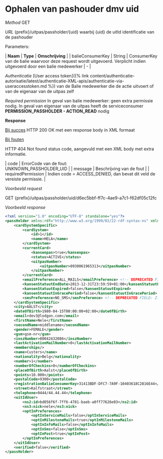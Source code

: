 ---
---

# Ophalen van pashouder dmv uid

_Method_
GET

_URL_
{prefix}/uitpas/passholder/{uid}
waarbij {uid} de uitId identificatie van de pashouder

Parameters:

| **Naam** | **Type** | **Omschrijving** |
| balieConsumerKey | String | ConsumerKey van de balie waarvoor deze request wordt uitgevoerd. Verplicht indien uitgevoerd door een balie medewerker | - |

_Authenticatie_
[User access token]({% link content/authenticatie-autorisatie/latest/authenticatie-XML-apis/authenticatie-via-useraccesstoken.md %}) van de Balie medewerker die de actie uitvoert of van de eigenaar van de uitpas zelf

_Required permission_
In geval van balie medewerker: geen extra permissie nodig.
In geval van eigenaar van de uitpas heeft de serviceconsumer **PERMISSION_PASSHOLDER - ACTION_READ** nodig

**Response**

<u>Bij succes</u>
HTTP 200 OK met een response body in XML formaat

<u>Bij fouten</u>

HTTP 404 Not found status code, aangevuld met een XML body met extra informatie.

| code | ErrorCode van de fout:<br>UNKNOWN_PASSHOLDER_UID |
| message | Beschrijving van de fout |
| requiredPermission | Indien code = ACCESS_DENIED, dan bevat dit veld de vereiste permissie. |

_Voorbeeld request_

GET {prefix}/uitpas/passholder/uid/d6ec5bbf-ff7c-4ae9-a7c1-f62df05c12fc

_Voorbeeld response_


~~~xml
<?xml version="1.0" encoding="UTF-8" standalone="yes"?>
<passHolder xmlns:rdf="http://www.w3.org/1999/02/22-rdf-syntax-ns" xmlns:foaf="http://xmlns.com/foaf/0.1/" xmlns:cdb="http://www.cultuurdatabank.com/XMLSchema/CdbXSD/3.1/FINAL" xmlns:geo="http://www.w3.org/2003/01/geo/wgs84_pos#">
	<cardSystemSpecific>
        <cardSystem>
            <id>1</id>
            <name>HELA</name>
        </cardSystem>
        <currentCard>
            <kansenpas>true</kansenpas>
            <status>ACTIVE</status>
            <uitpasNumber>
                <uitpasNumber>0930061965313</uitpasNumber>
            </uitpasNumber>
        </currentCard>
        <emailPreference>ALL_MAILS</emailPreference> <!-- DEPRECATED FIELD: Zie Opt-In voorkeuren aanpassen -->
        <kansenStatuutEndDate>2013-12-31T23:59:59+01:00</kansenStatuutEndDate>
        <kansenStatuutExpired>false</kansenStatuutExpired>
        <kansenStatuutInGracePeriod>false</kansenStatuutInGracePeriod>
        <smsPreference>NO_SMS</smsPreference> <!-- DEPRECATED FIELD: Zie Opt-In voorkeuren aanpassen -->
    </cardSystemSpecific>
    <city>AALST</city>
    <dateOfBirth>1980-04-15T00:00:00+02:00</dateOfBirth>
    <email>dev3@lodgon.com</email>
    <firstName>Nele</firstName>
    <secondName>middlename</secondName>
    <gender>FEMALE</gender>
    <gsm>gsm-nr</gsm>
    <inszNumber>80042432086</inszNumber>
    <lastActivationMailNumber>0</lastActivationMailNumber>
    <memberships/>
    <name>Custers</name>
    <nationality>Belg</nationality>
    <number>1</number>
    <numberOfCheckins>0</numberOfCheckins>
    <placeOfBirth>Aalst</placeOfBirth>
    <points>10.000</points>
    <postalCode>9300</postalCode>
    <registrationBalieConsumerKey>31413BDF-DFC7-7A9F-10403618C2816E44</registrationBalieConsumerKey>
    <street>Kalfstraat</street>
    <telephone>0444/44.44.44</telephone>
    <uitIdUser>
        <ns2:id>bd056f6f-7ff6-4781-baeb-a0ff77626e03</ns2:id>
        <ns3:nick>nele</ns3:nick>
        <optInPreferences>
            <optInServiceMails>false</optInServiceMails>
            <optInMilestoneMails>true</optInMilestoneMails>
            <optInInfoMails>false</optInInfoMails>
            <optInSms>false</optInSms>
            <optInPost>true</optInPost>
        </optInPreferences>
    </uitIdUser>
    <verified>false</verified>
</passHolder>
~~~
